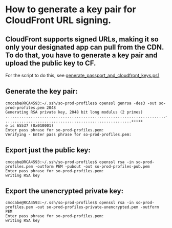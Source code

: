 # How to generate a key pair for CloudFront URL signing.
## CloudFront supports signed URLs, making it so only your designated app can pull from the CDN.  To do that, you have to generate a key pair and upload the public key to CF.

For the script to do this, see [generate_passport_and_cloudfront_keys.ps1](../deployment/generate_passport_and_cloudfront_keys.ps1)

## Generate the key pair:

    cmccabe@RCA4593:~/.ssh/so-prod-profiles$ openssl genrsa -des3 -out so-prod-profiles.pem 2048
    Generating RSA private key, 2048 bit long modulus (2 primes)
    ......................................................................+++++
    .......................................................+++++
    e is 65537 (0x010001)
    Enter pass phrase for so-prod-profiles.pem:
    Verifying - Enter pass phrase for so-prod-profiles.pem:

## Export just the public key:

    cmccabe@RCA4593:~/.ssh/so-prod-profiles$ openssl rsa -in so-prod-profiles.pem -outform PEM -pubout -out so-prod-profiles-pub.pem
    Enter pass phrase for so-prod-profiles.pem:
    writing RSA key

## Export the unencrypted private key:

    cmccabe@RCA4593:~/.ssh/so-prod-profiles$ openssl rsa -in so-prod-profiles.pem -out so-prod-profiles-private-unencrypted.pem -outform PEM
    Enter pass phrase for so-prod-profiles.pem:
    writing RSA key
